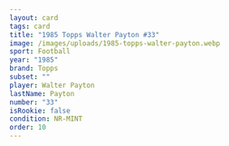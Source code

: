 ```yaml
---
layout: card
tags: card
title: "1985 Topps Walter Payton #33"
image: /images/uploads/1985-topps-walter-payton.webp
sport: Football
year: "1985"
brand: Topps
subset: ""
player: Walter Payton
lastName: Payton
number: "33"
isRookie: false
condition: NR-MINT
order: 10
---
```


